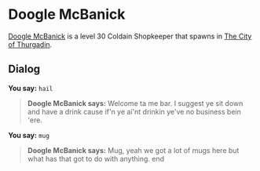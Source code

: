 # Doogle McBanick



[Doogle McBanick](/npc/115142) is a level 30 Coldain Shopkeeper that spawns in [The City of Thurgadin](/zone/115).



## Dialog

**You say:** `hail`



>**Doogle McBanick says:** Welcome ta me bar. I suggest ye sit down and have a drink cause if'n ye ai'nt drinkin ye've no business bein 'ere.

**You say:** `mug`



>**Doogle McBanick says:** Mug, yeah we got a lot of mugs here but what has that got to do with anything.
end
